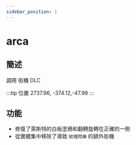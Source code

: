 ```yaml
---
sidebar_position: 1
---
```


# arca

## 簡述

調用 街機 DLC

:::tip 位置
2737.96, -374.12,-47.99
:::

## 功能

- 修復了萊斯特的白板塗鴉和翻轉旋轉在正確的一側
- 從實體集中移除了導致 ```紋理閃爍``` 的額外街機